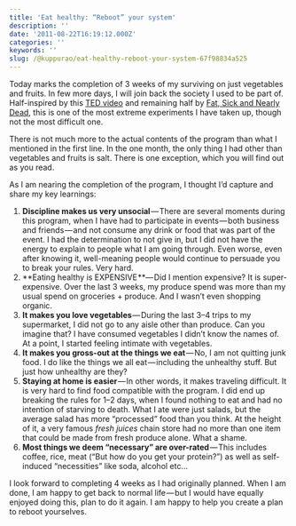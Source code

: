 ```yaml
---
title: 'Eat healthy: “Reboot” your system'
description: ''
date: '2011-08-22T16:19:12.000Z'
categories: ''
keywords: ''
slug: /@kuppurao/eat-healthy-reboot-your-system-67f98834a525
---
```


Today marks the completion of 3 weeks of my surviving on just vegetables and fruits. In few more days, I will join back the society I used to be part of. Half-inspired by this [TED video](http://www.ted.com/talks/lang/eng/matt_cutts_try_something_new_for_30_days.html) and remaining half by [Fat, Sick and Nearly Dead](http://www.fatsickandnearlydead.com/), this is one of the most extreme experiments I have taken up, though not the most difficult one.

There is not much more to the actual contents of the program than what I mentioned in the first line. In the one month, the only thing I had other than vegetables and fruits is salt. There is one exception, which you will find out as you read.

As I am nearing the completion of the program, I thought I’d capture and share my key learnings:

1.  **Discipline makes us very unsocial** — There are several moments during this program, when I have had to participate in events — both business and friends — and not consume any drink or food that was part of the event. I had the determination to not give in, but I did not have the energy to explain to people what I am going through. Even worse, even after knowing it, well-meaning people would continue to persuade you to break your rules. Very hard.
2.  **Eating healthy is EXPENSIVE **— Did I mention expensive? It is super-expensive. Over the last 3 weeks, my produce spend was more than my usual spend on groceries + produce. And I wasn’t even shopping organic.
3.  **It makes you love vegetables** — During the last 3–4 trips to my supermarket, I did not go to any aisle other than produce. Can you imagine that? I have consumed vegetables I didn’t know the names of. At a point, I started feeling intimate with vegetables.
4.  **It makes you gross-out at the things we eat** — No, I am not quitting junk food. I do like the things we all eat — including the unhealthy stuff. But just how unhealthy are they?
5.  **Staying at home is easier** — In other words, it makes traveling difficult. It is very hard to find food compatible with the program. I did end up breaking the rules for 1–2 days, when I found nothing to eat and had no intention of starving to death. What I ate were just salads, but the average salad has more “processed” food than you think. At the height of it, a very famous _fresh juices_ chain store had no more than one item that could be made from fresh produce alone. What a shame.
6.  **Most things we deem “necessary” are over-rated** — This includes coffee, rice, meat (“But how do you get your protein?”) as well as self-induced “necessities” like soda, alcohol etc…

I look forward to completing 4 weeks as I had originally planned. When I am done, I am happy to get back to normal life — but I would have equally enjoyed doing this, plan to do it again. I am happy to help you create a plan to reboot yourselves.